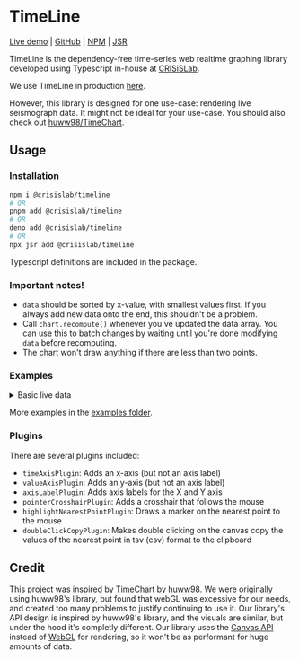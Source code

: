 # TimeLine

[Live demo](https://crisislab-timeline.pages.dev/examples/) | [GitHub](https://github.com/crisislab-platform/TimeLine) | [NPM](https://www.npmjs.com/package/@crisislab/timeline) | [JSR](https://jsr.io/@crisislab/timeline)

TimeLine is the dependency-free time-series web realtime graphing library developed using Typescript in-house at [CRISiSLab](https://www.crisislab.org.nz/).

We use TimeLine in production [here](https://shakemap.crisislab.org.nz/).

However, this library is designed for one use-case: rendering live seismograph data. It might not be ideal for your use-case. You should also check out [huww98/TimeChart](https://github.com/huww98/TimeChart).

## Usage

### Installation

```sh
npm i @crisislab/timeline
# OR
pnpm add @crisislab/timeline
# OR
deno add @crisislab/timeline
# OR
npx jsr add @crisislab/timeline
```

Typescript definitions are included in the package.

### Important notes!

-   `data` should be sorted by x-value, with smallest values first. If you always add new data onto the end, this shouldn't be a problem.
-   Call `chart.recompute()` whenever you've updated the data array. You can use this to batch changes by waiting until you're done modifying `data` before recomputing.
-   The chart won't draw anything if there are less than two points.

### Examples

<details>
<summary>Basic live data</summary>

```ts
import {
	TimeLine,
	TimeLineDataPoint,
	timeAxisPlugin,
	axisLabelPlugin,
} from "@crisislab/timeline";

const data: TimeLineDataPoint[] = [];
const timeWindow = 30 * 1000;
const chart = new TimeLine({
	container: document.getElementById("chart-container") as HTMLElement,
	data,
	timeWindow,
	// Note that these aren't used by the chart itself, they're just used by plugins
	timeAxisLabel: "Time",
	valueAxisLabel: "Random numbers",
	plugins: [
		// By default, the chart doesn't draw an x or y axis.
		// You can use these built-in plugins though.
		timeAxisPlugin((x) => new Date(x).toLocaleTimeString()),
		axisLabelPlugin(),
	],
});

let prev = 0;
setInterval(() => {
	const y =
		prev + Math.floor(Math.random() * 10) * (Math.random() > 0.5 ? -1 : 1);
	prev = y;
	data.push({
		time: Date.now(),
		value: y,
	});

	// Call chart.recompute() when you're done updating `data`
	chart.recompute();
}, 50);
```

</details>

More examples in the [examples folder](./examples/).

### Plugins

There are several plugins included:

-   `timeAxisPlugin`: Adds an x-axis (but not an axis label)
-   `valueAxisPlugin`: Adds an y-axis (but not an axis label)
-   `axisLabelPlugin`: Adds axis labels for the X and Y axis
-   `pointerCrosshairPlugin`: Adds a crosshair that follows the mouse
-   `highlightNearestPointPlugin`: Draws a marker on the nearest point to the mouse
-   `doubleClickCopyPlugin`: Makes double clicking on the canvas copy the values of the nearest point in tsv (csv) format to the clipboard

## Credit

This project was inspired by [TimeChart](https://github.com/huww98/TimeChart) by [huww98](https://github.com/huww98). We were originally using huww98's library, but found that webGL was excessive for our needs, and created too many problems to justify continuing to use it. Our library's API design is inspired by huww98's library, and the visuals are similar, but under the hood it's completly different. Our library uses the [Canvas API](https://developer.mozilla.org/en-US/docs/Web/API/Canvas_API) instead of [WebGL](https://developer.mozilla.org/en-US/docs/Web/API/WebGL_API) for rendering, so it won't be as performant for huge amounts of data.
